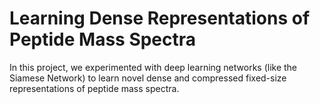 # Learning Dense Representations of Peptide Mass Spectra

In this project, we experimented with deep learning networks (like the Siamese Network) to learn novel dense and compressed fixed-size representations of peptide mass spectra.
